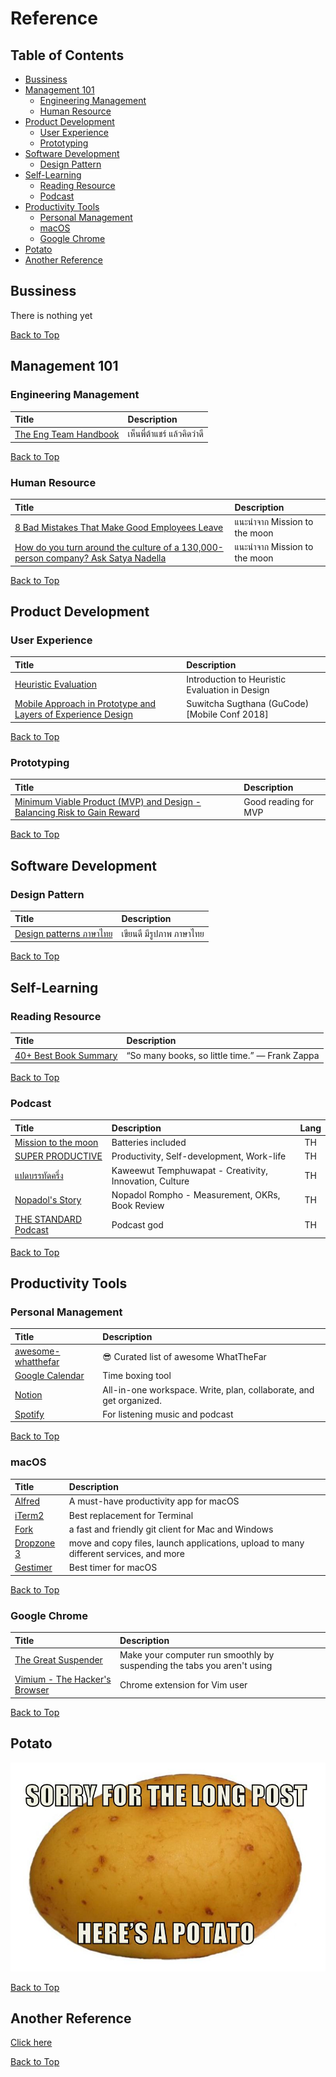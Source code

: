 # Reference

## Table of Contents

-   [Bussiness](#bussiness)
-   [Management 101](#management-101)
    -   [Engineering Management](#engineering-management)
    -   [Human Resource](#human-resource)
-   [Product Development](#product-development)
    -   [User Experience](#user-experience)
    -   [Prototyping](#prototyping)
-   [Software Development](#software-development)
    -   [Design Pattern](#design-pattern)
-   [Self-Learning](#self-learning)
    -   [Reading Resource](#reading-resource)
    -   [Podcast](#podcast)
-   [Productivity Tools](#productivity-tools)
    -   [Personal Management](#personal-management)
    -   [macOS](#macos)
    -   [Google Chrome](#google-chrome)
-   [Potato](#potato)
-   [Another Reference](#another-reference)

## Bussiness

There is nothing yet

[Back to Top](#table-of-contents)

## Management 101

### Engineering Management

| Title                                                            | Description                 |
| :--------------------------------------------------------------- | :-------------------------- |
| [The Eng Team Handbook](https://github.com/raylene/eng-handbook) | เห็นพี่ต้าแชร์ แล้วคิดว่าดี |

[Back to Top](#table-of-contents)

### Human Resource

| Title                                                                                                                                                                         | Description                  |
| :---------------------------------------------------------------------------------------------------------------------------------------------------------------------------- | :--------------------------- |
| [8 Bad Mistakes That Make Good Employees Leave](https://www.forbes.com/sites/travisbradberry/2016/09/07/8-bad-mistakes-that-make-good-employees-leave/#24fdfb1943b7)          | แนะนำจาก Mission to the moon |
| [How do you turn around the culture of a 130,000-person company? Ask Satya Nadella](https://qz.com/work/1539071/how-microsoft-ceo-satya-nadella-rebuilt-the-company-culture/) | แนะนำจาก Mission to the moon |

[Back to Top](#table-of-contents)

## Product Development

### User Experience

| Title                                                                                        | Description                                    |
| :------------------------------------------------------------------------------------------- | :--------------------------------------------- |
| [Heuristic Evaluation](https://uxknowledgebase.com/heuristic-evaluation-897bcd3ffcf4)        | Introduction to Heuristic Evaluation in Design |
| [Mobile Approach in Prototype and Layers of Experience Design](https://youtu.be/oE94Qv3E48Q) | Suwitcha Sugthana (GuCode) [Mobile Conf 2018]  |

[Back to Top](#table-of-contents)

### Prototyping

| Title                                                                                                                                                                                                                                  | Description          |
| :------------------------------------------------------------------------------------------------------------------------------------------------------------------------------------------------------------------------------------- | :------------------- |
| [Minimum Viable Product (MVP) and Design - Balancing Risk to Gain Reward](https://www.interaction-design.org/literature/article/minimum-viable-product-mvp-and-design-balancing-risk-to-gain-reward?utm_source=facebook&utm_medium=sm) | Good reading for MVP |

[Back to Top](#table-of-contents)

## Software Development

### Design Pattern

| Title                                                                  | Description              |
| :--------------------------------------------------------------------- | :----------------------- |
| [Design patterns ภาษาไทย](https://github.com/saladpuk/design-patterns) | เขียนดี มีรูปภาพ ภาษาไทย |

[Back to Top](#table-of-contents)

## Self-Learning

### Reading Resource

| Title                                                                      | Description                                    |
| :------------------------------------------------------------------------- | :--------------------------------------------- |
| [40+ Best Book Summary](https://designepiclife.com/book-summary-websites/) | “So many books, so little time.” — Frank Zappa |

[Back to Top](#table-of-contents)

### Podcast

| Title                                                                               | Description                                            | Lang |
| :---------------------------------------------------------------------------------- | :----------------------------------------------------- | :--: |
| [Mission to the moon](https://soundcloud.com/missiontothemoon)                      | Batteries included                                     |  TH  |
| [SUPER PRODUCTIVE](https://soundcloud.com/thestandardpodcast/sets/super-productive) | Productivity, Self-development, Work-life              |  TH  |
| [แปดบรรทัดครึ่ง](https://soundcloud.com/user-643868388)                             | Kaweewut Temphuwapat - Creativity, Innovation, Culture |  TH  |
| [Nopadol's Story](https://soundcloud.com/nopadol-rompho)                            | Nopadol Rompho - Measurement, OKRs, Book Review        |  TH  |
| [THE STANDARD Podcast](https://soundcloud.com/thestandardpodcast)                   | Podcast god                                            |  TH  |

[Back to Top](#table-of-contents)

## Productivity Tools

### Personal Management

| Title                                                                   | Description                                                        |
| :---------------------------------------------------------------------- | :----------------------------------------------------------------- |
| [awesome-whatthefar](https://github.com/WhatTheFar/awesome-whatthefar/) | 😎 Curated list of awesome WhatTheFar                              |
| [Google Calendar](https://www.google.com/calendar)                      | Time boxing tool                                                   |
| [Notion](https://www.notion.so/)                                        | All-in-one workspace. Write, plan, collaborate, and get organized. |
| [Spotify](https://www.spotify.com/)                                     | For listening music and podcast                                    |

[Back to Top](#table-of-contents)

### macOS

| Title                                                                  | Description                                                                           |
| :--------------------------------------------------------------------- | :------------------------------------------------------------------------------------ |
| [Alfred](https://www.alfredapp.com/)                                   | A must-have productivity app for macOS                                                |
| [iTerm2](https://www.iterm2.com/)                                      | Best replacement for Terminal                                                         |
| [Fork](https://git-fork.com/)                                          | a fast and friendly git client for Mac and Windows                                    |
| [Dropzone 3](https://aptonic.com/)                                     | move and copy files, launch applications, upload to many different services, and more |
| [Gestimer](https://itunes.apple.com/th/app/gestimer/id990588172?mt=12) | Best timer for macOS                                                                  |

[Back to Top](#table-of-contents)

### Google Chrome

| Title                                                                                                                       | Description                                                             |
| :-------------------------------------------------------------------------------------------------------------------------- | :---------------------------------------------------------------------- |
| [The Great Suspender](https://chrome.google.com/webstore/detail/the-great-suspender/klbibkeccnjlkjkiokjodocebajanakg?hl=en) | Make your computer run smoothly by suspending the tabs you aren't using |
| [Vimium - The Hacker's Browser](https://github.com/philc/vimium)                                                            | Chrome extension for Vim user                                           |

[Back to Top](#table-of-contents)

## Potato

![Sorry for the Long Post, here's a Potato](../asset/potato.jpg)

[Back to Top](#table-of-contents)

## Another Reference

[Click here](another-ref.md)

[Back to Top](#table-of-contents)
